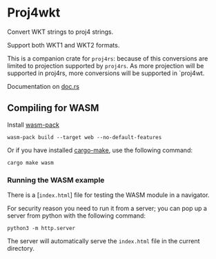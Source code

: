 # Proj4wkt

Convert WKT strings to proj4 strings.

Support both WKT1 and WKT2 formats.

This is a companion crate for `proj4rs`: because of this conversions are limited
to projection supported by `proj4rs`. As more projection will be supported in proj4rs, more conversions will be supported in `proj4wt.

Documentation on [doc.rs](https://docs.rs/proj4wkt/)

## Compiling for WASM

Install [wasm-pack](https://rustwasm.github.io/wasm-pack/book/)

```
wasm-pack build --target web --no-default-features
```

Or if you have installed [cargo-make](https://sagiegurari.github.io/cargo-make/), use the following
command:

```
cargo make wasm
```

### Running the WASM example

There is a [`index.html`] file for testing the WASM module in a navigator.

For security reason you need to run it from a server; you can pop up
a server from python with the following command:

```
python3 -m http.server
```

The server will automatically serve the `index.html` file in the current directory.
